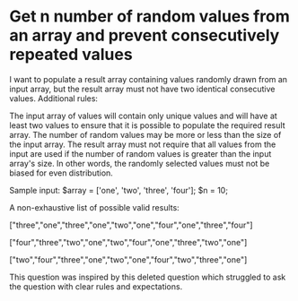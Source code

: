 
# Get n number of random values from an array and prevent consecutively repeated values

I want to populate a result array containing values randomly drawn from an input array, but the result array must not have two identical consecutive values.
Additional rules:

The input array of values will contain only unique values and will have at least two values to ensure that it is possible to populate the required result array.
The number of random values may be more or less than the size of the input array.
The result array must not require that all values from the input are used if the number of random values is greater than the input array's size.  In other words, the randomly selected values must not be biased for even distribution.

Sample input:
$array = ['one', 'two', 'three', 'four'];
$n = 10;

A non-exhaustive list of possible valid results:

["three","one","three","one","two","one","four","one","three","four"]

["four","three","two","one","two","four","one","three","two","one"]

["two","four","three","one","two","one","four","two","three","one"]



This question was inspired by this deleted question which struggled to ask the question with clear rules and expectations.

        